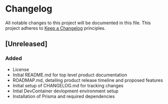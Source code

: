 # Changelog

All notable changes to this project will be documented in this file. This project adheres to [Keep a Changelog](https://keepachangelog.com) principles.

## [Unreleased]

### Added

- License
- Initial README.md for top level product documentation
- ROADMAP.md, detailing product release timeline and proposed features
- Initial setup of CHANGELOG.md for tracking changes
- Intial DevContainer devlopment environment setup
- Installation of Prisma and required dependencies
